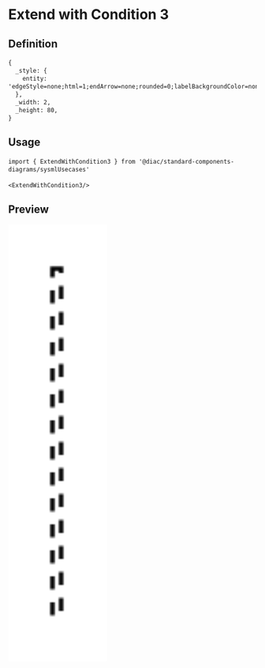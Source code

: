 # Extend with Condition 3

## Definition

```
{
  _style: { 
    entity: 'edgeStyle=none;html=1;endArrow=none;rounded=0;labelBackgroundColor=none;dashed=1;exitX=0.5;exitY=1;',
  },
  _width: 2,
  _height: 80,
}
```

## Usage

```
import { ExtendWithCondition3 } from '@diac/standard-components-diagrams/sysmlUsecases'

<ExtendWithCondition3/>
```

## Preview

<img src="./extend-with-condition-3.png" width="200"/>

